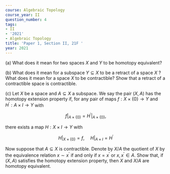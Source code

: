 ```yaml
---
course: Algebraic Topology
course_year: II
question_number: 4
tags:
- II
- '2021'
- Algebraic Topology
title: 'Paper 1, Section II, 21F '
year: 2021
---
```




(a) What does it mean for two spaces $X$ and $Y$ to be homotopy equivalent?

(b) What does it mean for a subspace $Y \subseteq X$ to be a retract of a space $X$ ? What does it mean for a space $X$ to be contractible? Show that a retract of a contractible space is contractible.

(c) Let $X$ be a space and $A \subseteq X$ a subspace. We say the pair $(X, A)$ has the homotopy extension property if, for any pair of maps $f: X \times\{0\} \rightarrow Y$ and $H^{\prime}: A \times I \rightarrow Y$ with

$$\left.f\right|_{A \times\{0\}}=\left.H^{\prime}\right|_{A \times\{0\}},$$

there exists a map $H: X \times I \rightarrow Y$ with

$$\left.H\right|_{X \times\{0\}}=f,\left.\quad H\right|_{A \times I}=H^{\prime}$$

Now suppose that $A \subseteq X$ is contractible. Denote by $X / A$ the quotient of $X$ by the equivalence relation $x \sim x^{\prime}$ if and only if $x=x^{\prime}$ or $x, x^{\prime} \in A$. Show that, if $(X, A)$ satisfies the homotopy extension property, then $X$ and $X / A$ are homotopy equivalent.